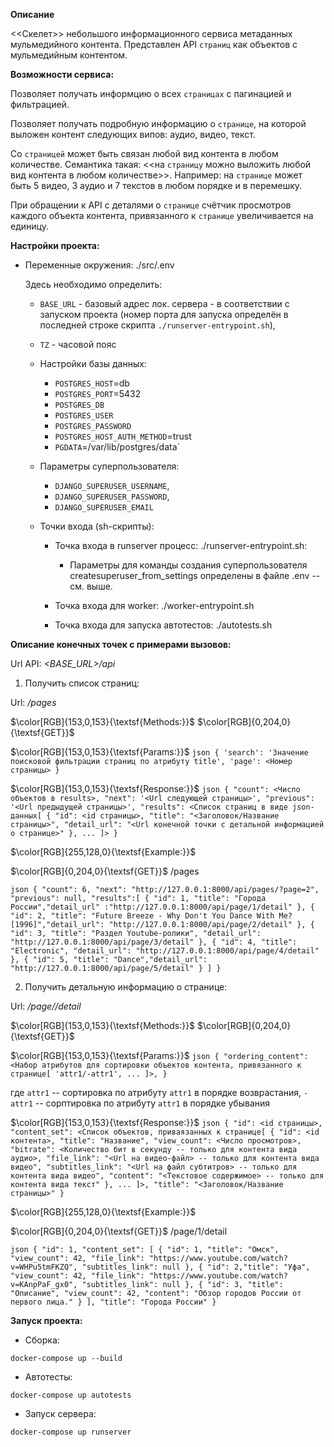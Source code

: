 **Описание**

<<Скелет>> небольшого информационного сервиса метаданных мульмедийного контента.
Представлен API `страниц` как объектов с мульмедийным контентом.


**Возможности сервиса:**

Позволяет получать информцию о всех `страницах` с пагинацией и фильтрацией.

Позволяет получать подробную информацию о `странице`, на которой выложен контент следующих випов: аудио, видео, текст.

Со `страницей` может быть связан любой вид контента в любом количестве. Семантика такая: <<на `страницу` можно выложить любой вид контента в любом количестве>>. Например: на `странице` может быть 5 видео, 3 аудио и 7 текстов в любом порядке и в перемешку.

При обращении к API с деталями о `странице` счётчик просмотров каждого объекта контента, привязанного к `странице` увеличивается на единицу.

**Настройки проекта:**

- Переменные окружения: ./src/.env

  Здесь необходимо определить:

    - `BASE_URL` - базовый адрес лок. сервера - в соответствии с запуском проекта (номер порта для запуска определён в последней строке скрипта `./runserver-entrypoint.sh`),

    - `TZ` - часовой пояс

  - Настройки базы данных:

      - `POSTGRES_HOST`=db
      - `POSTGRES_PORT`=5432
      - `POSTGRES_DB`
      - `POSTGRES_USER`
      - `POSTGRES_PASSWORD`
      - `POSTGRES_HOST_AUTH_METHOD`=trust
      - `PGDATA`=/var/lib/postgres/data`

  - Параметры суперпользователя:

      - `DJANGO_SUPERUSER_USERNAME`,
      - `DJANGO_SUPERUSER_PASSWORD`,
      - `DJANGO_SUPERUSER_EMAIL`

  - Точки входа (sh-скрипты):

    - Точка входа в runserver процесс: ./runserver-entrypoint.sh:

      - Параметры для команды создания суперпользователя createsuperuser_from_settings определены в файле .env -- см. выше.

    - Точка входа для worker: ./worker-entrypoint.sh

    - Точка входа для запуска автотестов: ./autotests.sh


**Описание конечных точек с примерами вызовов:**

Url API: _<BASE_URL>/api_

1. Получить список страниц:

Url: _/pages_

$\color[RGB]{153,0,153}{\textsf{Methods:}}$ $\color[RGB]{0,204,0}{\textsf{GET}}$

$\color[RGB]{153,0,153}{\textsf{Params:}}$ ```json { 'search': 'Значение поисковой фильтрации страниц по атрибуту title', 'page': <Номер страницы> }```

$\color[RGB]{153,0,153}{\textsf{Response:}}$ ```json { "count": <Число объектов в results>, "next": '<Url следующей страницы>', "previous": '<Url предыдущей страницы>', "results": <Список страниц в виде json-данных[ { "id": <id страницы>, "title": "<Заголовок/Название страницы>", "detail_url": "<Url конечной точки с детальной информацией о странице>" }, ... ]> }```

$\color[RGB]{255,128,0}{\textsf{Example:}}$

$\color[RGB]{0,204,0}{\textsf{GET}}$ /pages

```json { "count": 6, "next": "http://127.0.0.1:8000/api/pages/?page=2", "previous": null, "results":[ { "id": 1, "title": "Города России","detail_url" :"http://127.0.0.1:8000/api/page/1/detail" }, { "id": 2, "title": "Future Breeze - Why Don't You Dance With Me? [1996]","detail_url": "http://127.0.0.1:8000/api/page/2/detail" }, { "id": 3, "title": "Раздел Youtube-ролики", "detail_url": "http://127.0.0.1:8000/api/page/3/detail" }, { "id": 4, "title": "Electronic", "detail_url": "http://127.0.0.1:8000/api/page/4/detail" }, { "id": 5, "title": "Dance","detail_url": "http://127.0.0.1:8000/api/page/5/detail" } ] }```

2. Получить детальную информацию о странице:

Url: _/page/<id>/detail_

$\color[RGB]{153,0,153}{\textsf{Methods:}}$ $\color[RGB]{0,204,0}{\textsf{GET}}$

$\color[RGB]{153,0,153}{\textsf{Params:}}$ ```json { "ordering_content": <Набор атрибутов для сортировки объектов контента, привязанного к странице[ 'attr1/-attr1', ... ]>, }```

где `attr1` -- сортировка по атрибуту `attr1` в порядке возврастания, `-attr1` -- сорптировка по атрибуту `attr1` в порядке убывания

$\color[RGB]{153,0,153}{\textsf{Response:}}$ ```json { "id": <id страницы>, "content_set": <Список объектов, приваязанных к странице[ { "id": <id контента>, "title": "Название", "view_count": <Число просмотров>, "bitrate": <Количество бит в секунду -- только для контента вида аудио>, "file_link": "<Url на видео-файл> -- только для контента вида видео", "subtitles_link": "<Url на файл субтитров> -- только для контента вида видео", "content": "<Текстовое содержимое> -- только для контента вида текст" }, ... ]>, "title": "<Заголовок/Название страницы>" }```

$\color[RGB]{255,128,0}{\textsf{Example:}}$

$\color[RGB]{0,204,0}{\textsf{GET}}$ /page/1/detail

```json { "id": 1, "content_set": [ { "id": 1, "title": "Омск", "view_count": 42, "file_link": "https://www.youtube.com/watch?v=WHPu5tmFKZQ", "subtitles_link": null }, { "id": 2,"title": "Уфа", "view_count": 42, "file_link": "https://www.youtube.com/watch?v=KAnpPaF_gx0", "subtitles_link": null }, { "id": 3, "title": "Описание", "view_count": 42, "content": "Обзор городов России от первого лица." } ], "title": "Города России" }```

**Запуск проекта:**

- Сборка:

```
docker-compose up --build
```

- Автотесты:

```
docker-compose up autotests
```

- Запуск сервера:

```
docker-compose up runserver
```